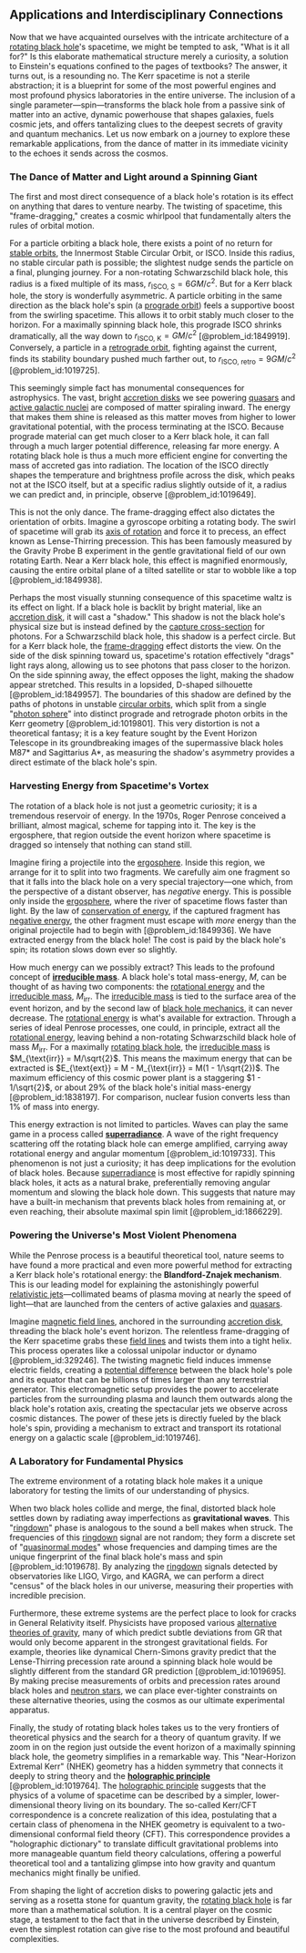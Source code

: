 ## Applications and Interdisciplinary Connections

Now that we have acquainted ourselves with the intricate architecture of a [rotating black hole](@article_id:261173)'s spacetime, we might be tempted to ask, "What is it all for?" Is this elaborate mathematical structure merely a curiosity, a solution to Einstein's equations confined to the pages of textbooks? The answer, it turns out, is a resounding no. The Kerr spacetime is not a sterile abstraction; it is a blueprint for some of the most powerful engines and most profound physics laboratories in the entire universe. The inclusion of a single parameter—spin—transforms the black hole from a passive sink of matter into an active, dynamic powerhouse that shapes galaxies, fuels cosmic jets, and offers tantalizing clues to the deepest secrets of gravity and quantum mechanics. Let us now embark on a journey to explore these remarkable applications, from the dance of matter in its immediate vicinity to the echoes it sends across the cosmos.

### The Dance of Matter and Light around a Spinning Giant

The first and most direct consequence of a black hole's rotation is its effect on anything that dares to venture nearby. The twisting of spacetime, this "frame-dragging," creates a cosmic whirlpool that fundamentally alters the rules of orbital motion.

For a particle orbiting a black hole, there exists a point of no return for [stable orbits](@article_id:176585), the Innermost Stable Circular Orbit, or ISCO. Inside this radius, no stable circular path is possible; the slightest nudge sends the particle on a final, plunging journey. For a non-rotating Schwarzschild black hole, this radius is a fixed multiple of its mass, $r_{\text{ISCO, S}} = 6GM/c^2$. But for a Kerr black hole, the story is wonderfully asymmetric. A particle orbiting in the same direction as the black hole's spin (a [prograde orbit](@article_id:269949)) feels a supportive boost from the swirling spacetime. This allows it to orbit stably much closer to the horizon. For a maximally spinning black hole, this prograde ISCO shrinks dramatically, all the way down to $r_{\text{ISCO, K}} = GM/c^2$ [@problem_id:1849919]. Conversely, a particle in a [retrograde orbit](@article_id:271992), fighting against the current, finds its stability boundary pushed much farther out, to $r_{\text{ISCO, retro}} = 9GM/c^2$ [@problem_id:1019725].

This seemingly simple fact has monumental consequences for astrophysics. The vast, bright [accretion disks](@article_id:159479) we see powering [quasars](@article_id:158727) and [active galactic nuclei](@article_id:157535) are composed of matter spiraling inward. The energy that makes them shine is released as this matter moves from higher to lower gravitational potential, with the process terminating at the ISCO. Because prograde material can get much closer to a Kerr black hole, it can fall through a much larger potential difference, releasing far more energy. A rotating black hole is thus a much more efficient engine for converting the mass of accreted gas into radiation. The location of the ISCO directly shapes the temperature and brightness profile across the disk, which peaks not at the ISCO itself, but at a specific radius slightly outside of it, a radius we can predict and, in principle, observe [@problem_id:1019649].

This is not the only dance. The frame-dragging effect also dictates the orientation of orbits. Imagine a gyroscope orbiting a rotating body. The swirl of spacetime will grab its [axis of rotation](@article_id:186600) and force it to precess, an effect known as Lense-Thirring precession. This has been famously measured by the Gravity Probe B experiment in the gentle gravitational field of our own rotating Earth. Near a Kerr black hole, this effect is magnified enormously, causing the entire orbital plane of a tilted satellite or star to wobble like a top [@problem_id:1849938].

Perhaps the most visually stunning consequence of this spacetime waltz is its effect on light. If a black hole is backlit by bright material, like an [accretion disk](@article_id:159110), it will cast a "shadow." This shadow is not the black hole's physical size but is instead defined by the [capture cross-section](@article_id:263043) for photons. For a Schwarzschild black hole, this shadow is a perfect circle. But for a Kerr black hole, the [frame-dragging](@article_id:159698) effect distorts the view. On the side of the disk spinning toward us, spacetime's rotation effectively "drags" light rays along, allowing us to see photons that pass closer to the horizon. On the side spinning away, the effect opposes the light, making the shadow appear stretched. This results in a lopsided, D-shaped silhouette [@problem_id:1849957]. The boundaries of this shadow are defined by the paths of photons in unstable [circular orbits](@article_id:178234), which split from a single "[photon sphere](@article_id:158948)" into distinct prograde and retrograde photon orbits in the Kerr geometry [@problem_id:1019801]. This very distortion is not a theoretical fantasy; it is a key feature sought by the Event Horizon Telescope in its groundbreaking images of the supermassive black holes M87* and Sagittarius A*, as measuring the shadow's asymmetry provides a direct estimate of the black hole's spin.

### Harvesting Energy from Spacetime's Vortex

The rotation of a black hole is not just a geometric curiosity; it is a tremendous reservoir of energy. In the 1970s, Roger Penrose conceived a brilliant, almost magical, scheme for tapping into it. The key is the ergosphere, that region outside the event horizon where spacetime is dragged so intensely that nothing can stand still.

Imagine firing a projectile into the [ergosphere](@article_id:160253). Inside this region, we arrange for it to split into two fragments. We carefully aim one fragment so that it falls into the black hole on a very special trajectory—one which, from the perspective of a distant observer, has *negative* energy. This is possible only inside the [ergosphere](@article_id:160253), where the river of spacetime flows faster than light. By the law of [conservation of energy](@article_id:140020), if the captured fragment has [negative energy](@article_id:161048), the other fragment must escape with *more* energy than the original projectile had to begin with [@problem_id:1849936]. We have extracted energy from the black hole! The cost is paid by the black hole's spin; its rotation slows down ever so slightly.

How much energy can we possibly extract? This leads to the profound concept of **[irreducible mass](@article_id:160367)**. A black hole's total mass-energy, $M$, can be thought of as having two components: the [rotational energy](@article_id:160168) and the [irreducible mass](@article_id:160367), $M_{\text{irr}}$. The [irreducible mass](@article_id:160367) is tied to the surface area of the event horizon, and by the second law of [black hole mechanics](@article_id:264265), it can never decrease. The [rotational energy](@article_id:160168) is what's available for extraction. Through a series of ideal Penrose processes, one could, in principle, extract all the [rotational energy](@article_id:160168), leaving behind a non-rotating Schwarzschild black hole of mass $M_{\text{irr}}$. For a maximally [rotating black hole](@article_id:261173), the [irreducible mass](@article_id:160367) is $M_{\text{irr}} = M/\sqrt{2}$. This means the maximum energy that can be extracted is $E_{\text{ext}} = M - M_{\text{irr}} = M(1 - 1/\sqrt{2})$. The maximum efficiency of this cosmic power plant is a staggering $1 - 1/\sqrt{2}$, or about 29% of the black hole's initial mass-energy [@problem_id:1838197]. For comparison, nuclear fusion converts less than 1% of mass into energy.

This energy extraction is not limited to particles. Waves can play the same game in a process called **[superradiance](@article_id:149005)**. A wave of the right frequency scattering off the rotating black hole can emerge amplified, carrying away rotational energy and angular momentum [@problem_id:1019733]. This phenomenon is not just a curiosity; it has deep implications for the evolution of black holes. Because [superradiance](@article_id:149005) is most effective for rapidly spinning black holes, it acts as a natural brake, preferentially removing angular momentum and slowing the black hole down. This suggests that nature may have a built-in mechanism that prevents black holes from remaining at, or even reaching, their absolute maximal spin limit [@problem_id:1866229].

### Powering the Universe's Most Violent Phenomena

While the Penrose process is a beautiful theoretical tool, nature seems to have found a more practical and even more powerful method for extracting a Kerr black hole's rotational energy: the **Blandford-Znajek mechanism**. This is our leading model for explaining the astonishingly powerful [relativistic jets](@article_id:158969)—collimated beams of plasma moving at nearly the speed of light—that are launched from the centers of active galaxies and [quasars](@article_id:158727).

Imagine [magnetic field lines](@article_id:267798), anchored in the surrounding [accretion disk](@article_id:159110), threading the black hole's event horizon. The relentless frame-dragging of the Kerr spacetime grabs these [field lines](@article_id:171732) and twists them into a tight helix. This process operates like a colossal unipolar inductor or dynamo [@problem_id:329246]. The twisting magnetic field induces immense electric fields, creating a [potential difference](@article_id:275230) between the black hole's pole and its equator that can be billions of times larger than any terrestrial generator. This electromagnetic setup provides the power to accelerate particles from the surrounding plasma and launch them outwards along the black hole's rotation axis, creating the spectacular jets we observe across cosmic distances. The power of these jets is directly fueled by the black hole's spin, providing a mechanism to extract and transport its rotational energy on a galactic scale [@problem_id:1019746].

### A Laboratory for Fundamental Physics

The extreme environment of a rotating black hole makes it a unique laboratory for testing the limits of our understanding of physics.

When two black holes collide and merge, the final, distorted black hole settles down by radiating away imperfections as **gravitational waves**. This "[ringdown](@article_id:261011)" phase is analogous to the sound a bell makes when struck. The frequencies of this [ringdown](@article_id:261011) signal are not random; they form a discrete set of "[quasinormal modes](@article_id:264044)" whose frequencies and damping times are the unique fingerprint of the final black hole's mass and spin [@problem_id:1019678]. By analyzing the [ringdown](@article_id:261011) signals detected by observatories like LIGO, Virgo, and KAGRA, we can perform a direct "census" of the black holes in our universe, measuring their properties with incredible precision.

Furthermore, these extreme systems are the perfect place to look for cracks in General Relativity itself. Physicists have proposed various [alternative theories of gravity](@article_id:158174), many of which predict subtle deviations from GR that would only become apparent in the strongest gravitational fields. For example, theories like dynamical Chern-Simons gravity predict that the Lense-Thirring precession rate around a spinning black hole would be slightly different from the standard GR prediction [@problem_id:1019695]. By making precise measurements of orbits and precession rates around black holes and [neutron stars](@article_id:139189), we can place ever-tighter constraints on these alternative theories, using the cosmos as our ultimate experimental apparatus.

Finally, the study of rotating black holes takes us to the very frontiers of theoretical physics and the search for a theory of quantum gravity. If we zoom in on the region just outside the event horizon of a maximally spinning black hole, the geometry simplifies in a remarkable way. This "Near-Horizon Extremal Kerr" (NHEK) geometry has a hidden symmetry that connects it deeply to string theory and the **[holographic principle](@article_id:135812)** [@problem_id:1019764]. The [holographic principle](@article_id:135812) suggests that the physics of a volume of spacetime can be described by a simpler, lower-dimensional theory living on its boundary. The so-called Kerr/CFT correspondence is a concrete realization of this idea, postulating that a certain class of phenomena in the NHEK geometry is equivalent to a two-dimensional conformal field theory (CFT). This correspondence provides a "holographic dictionary" to translate difficult gravitational problems into more manageable quantum field theory calculations, offering a powerful theoretical tool and a tantalizing glimpse into how gravity and quantum mechanics might finally be unified.

From shaping the light of accretion disks to powering galactic jets and serving as a rosetta stone for quantum gravity, the [rotating black hole](@article_id:261173) is far more than a mathematical solution. It is a central player on the cosmic stage, a testament to the fact that in the universe described by Einstein, even the simplest rotation can give rise to the most profound and beautiful complexities.